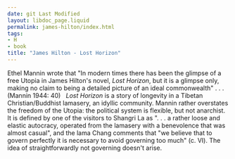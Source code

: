 ```yaml
---
date: git Last Modified
layout: libdoc_page.liquid
permalink: james-hilton/index.html
tags:
- H
- book
title: "James Hilton - Lost Horizon"
---
```


Ethel Mannin wrote that "In modern times there has been  the glimpse of a free Utopia in James Hilton's novel, _Lost Horizon_, but  it is a glimpse only, making no claim to being a detailed picture of an ideal  commonwealth" . . . (Mannin 1944: 40)
 
_Lost Horizon_ is a story of longevity  in a Tibetan Christian/Buddhist lamasery, an idyllic community. Mannin rather  overstates the freedom of the Utopia: the political system is flexible, but not  anarchist. It is defined by one of the visitors to Shangri La as ". . . a rather  loose and elastic autocracy, operated from the lamasery with a benevolence that  was almost casual", and the lama Chang comments that "we believe that to govern  perfectly it is necessary to avoid governing too much" (c. VI). The idea of  straightforwardly not governing doesn't arise.